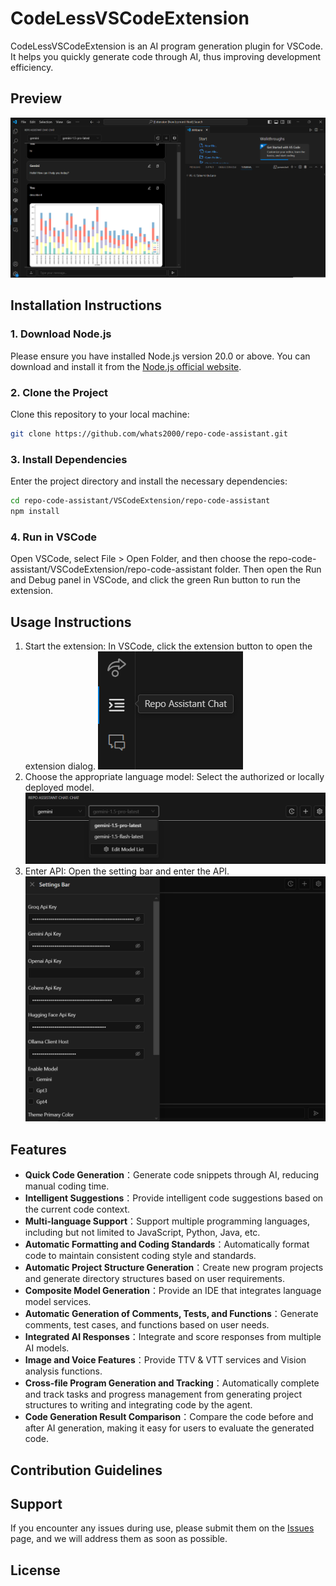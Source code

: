 # CodeLessVSCodeExtension

CodeLessVSCodeExtension is an AI program generation plugin for VSCode. It helps you quickly generate code through AI, thus improving development efficiency.

## Preview

![](file/img/review.png)

## Installation Instructions

### 1. Download Node.js

Please ensure you have installed Node.js version 20.0 or above. You can download and install it from the [Node.js official website](https://nodejs.org/).

### 2. Clone the Project

Clone this repository to your local machine:

```sh
git clone https://github.com/whats2000/repo-code-assistant.git
```
### 3. Install Dependencies
Enter the project directory and install the necessary dependencies:

```sh
cd repo-code-assistant/VSCodeExtension/repo-code-assistant
npm install
```

### 4. Run in VSCode
Open VSCode, select File > Open Folder, and then choose the repo-code-assistant/VSCodeExtension/repo-code-assistant folder. Then open the Run and Debug panel in VSCode, and click the green Run button to run the extension.

## Usage Instructions

1. Start the extension: In VSCode, click the extension button to open the extension dialog.
   ![](file/img/tutorial_extension_icon.png)
2. Choose the appropriate language model: Select the authorized or locally deployed model.
   ![](file/img/tutorial_model_choose.png)
3. Enter API: Open the setting bar and enter the API.
   ![](file/img/tutorial_input_api.png)


## Features
- **Quick Code Generation**：Generate code snippets through AI, reducing manual coding time.
- **Intelligent Suggestions**：Provide intelligent code suggestions based on the current code context.
- **Multi-language Support**：Support multiple programming languages, including but not limited to JavaScript, Python, Java, etc.
- **Automatic Formatting and Coding Standards**：Automatically format code to maintain consistent coding style and standards.
- **Automatic Project Structure Generation**：Create new program projects and generate directory structures based on user requirements.
- **Composite Model Generation**：Provide an IDE that integrates language model services.
- **Automatic Generation of Comments, Tests, and Functions**：Generate comments, test cases, and functions based on user needs.
- **Integrated AI Responses**：Integrate and score responses from multiple AI models.
- **Image and Voice Features**：Provide TTV & VTT services and Vision analysis functions.
- **Cross-file Program Generation and Tracking**：Automatically complete and track tasks and progress management from generating project structures to writing and integrating code by the agent.
- **Code Generation Result Comparison**：Compare the code before and after AI generation, making it easy for users to evaluate the generated code.

## Contribution Guidelines

<!--We welcome everyone to contribute to this project. Please read [CONTRIBUTING.md](CONTRIBUTING.md) to understand the detailed process and guidelines. 
-->

## Support

If you encounter any issues during use, please submit them on the [Issues](https://github.com/whats2000/repo-code-assistant/issues) page, and we will address them as soon as possible.

## License

<!--This project uses the [MIT License](LICENSE). -->

